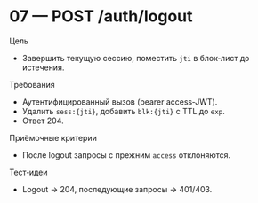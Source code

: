 # 07 — POST /auth/logout

Цель
- Завершить текущую сессию, поместить `jti` в блок‑лист до истечения.

Требования
- Аутентифицированный вызов (bearer access‑JWT).
- Удалить `sess:{jti}`, добавить `blk:{jti}` с TTL до `exp`.
- Ответ 204.

Приёмочные критерии
- После logout запросы с прежним `access` отклоняются.

Тест‑идеи
- Logout → 204, последующие запросы → 401/403.

